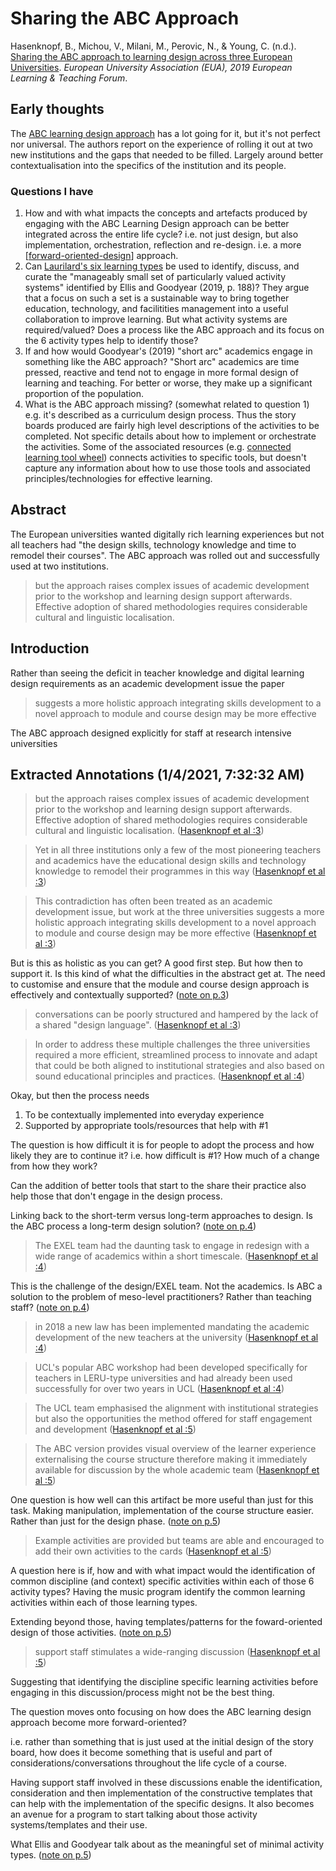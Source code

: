 # Sharing the ABC Approach

Hasenknopf, B., Michou, V., Milani, M., Perovic, N., & Young, C. (n.d.). [Sharing the ABC approach to learning design across three European Universities](https://eua.eu/downloads/content/2019.39_hasenknopf_michou_milani_perovic_young.pdf). *European University Association (EUA), 2019 European Learning & Teaching Forum*.

## Early thoughts

The [ABC learning design approach](https://abc-ld.org/) has a lot going for it, but it's not perfect nor universal. The authors report on the experience of rolling it out at two new institutions and the gaps that needed to be filled. Largely around better contextualisation into the specifics of the institution and its people.

### Questions I have 

1. How and with what impacts the concepts and artefacts produced by engaging with the ABC Learning Design approach can be better integrated across the entire life cycle? i.e. not just design, but also implementation, orchestration, reflection and re-design. i.e. a more [[forward-oriented-design]] approach. 
2. Can [Laurilard's six learning types](https://abc-ld.org/6-learning-types/) be used to identify, discuss, and curate the "manageably small set of particularly valued activity systems" identified by Ellis and Goodyear (2019, p. 188)? They argue that a focus on such a set is a sustainable way to bring together education, technology, and facilitities management into a useful collaboration to improve learning. But what activity systems are required/valued? Does a process like the ABC approach and its focus on the 6 activity types help to identify those?
3. If and how would Goodyear's (2019) "short arc" academics engage in something like the ABC approach? "Short arc" academics are time pressed, reactive and tend not to engage in more formal design of learning and teaching. For better or worse, they make up a significant proportion of the population.
4. What is the ABC approach missing? (somewhat related to question 1) e.g. it's described as a curriculum design process. Thus the story boards produced are fairly high level descriptions of the activities to be completed. Not specific details about how to implement or orchestrate the activities. Some of the associated resources (e.g. [connected learning tool wheel](https://blogs.ucl.ac.uk/abc-ld/files/2020/07/abc_learning_types_tools_wheel_2020_A1_UCL-connected-learning.pptx)) connects activities to specific tools, but doesn't capture any information about how to use those tools and associated principles/technologies for effective learning.


## Abstract

The European universities wanted digitally rich learning experiences but not all teachers had "the design skills, technology knowledge and time to remodel their courses".  The ABC approach was rolled out and successfully used at two institutions.

> but the approach raises complex issues of academic development prior to the workshop and learning design support afterwards. Effective adoption of shared methodologies requires considerable cultural and linguistic localisation.

## Introduction

Rather than seeing the deficit in teacher knowledge and digital learning design requirements as an academic development issue the paper 

> suggests a more holistic approach integrating skills development to a novel approach to module and course design may be more effective

The ABC approach designed explicitly for staff at research intensive universities

## Extracted Annotations (1/4/2021, 7:32:32 AM)

> but the approach raises complex issues of academic development prior to the workshop and learning design support afterwards. Effective adoption of shared methodologies requires considerable cultural and linguistic localisation. ([Hasenknopf et al :3](zotero://open-pdf/library/items/GWHQ9MQR?page=3))

> Yet in all three institutions only a few of the most pioneering teachers and academics have the educational design skills and technology knowledge to remodel their programmes in this way ([Hasenknopf et al :3](zotero://open-pdf/library/items/GWHQ9MQR?page=3))

> This contradiction has often been treated as an academic development issue, but work at the three universities suggests a more holistic approach integrating skills development to a novel approach to module and course design may be more effective ([Hasenknopf et al :3](zotero://open-pdf/library/items/GWHQ9MQR?page=3))

But is this as holistic as you can get? A good first step. But how then to support it. Is this kind of what the difficulties in the abstract get at. The need to customise and ensure that the module and course design approach is effectively and contextually supported? ([note on p.3](zotero://open-pdf/library/items/GWHQ9MQR?page=3))

> conversations can be poorly structured and hampered by the lack of a shared "design language". ([Hasenknopf et al :3](zotero://open-pdf/library/items/GWHQ9MQR?page=3))

> In order to address these multiple challenges the three universities required a more efficient, streamlined process to innovate and adapt that could be both aligned to institutional strategies and also based on sound educational principles and practices. ([Hasenknopf et al :4](zotero://open-pdf/library/items/GWHQ9MQR?page=4))

Okay, but then the process needs

1. To be contextually implemented into everyday experience
2. Supported by appropriate tools/resources that help with #1

The question is how difficult it is for people to adopt the process and how likely they are to continue it? i.e. how difficult is #1? How much of a change from how they work?

Can the addition of better tools that start to the share their practice also help those that don't engage in the design process.

Linking back to the short-term versus long-term approaches to design. Is the ABC process a long-term design solution? ([note on p.4](zotero://open-pdf/library/items/GWHQ9MQR?page=4))

> The EXEL team had the daunting task to engage in redesign with a wide range of academics within a short timescale. ([Hasenknopf et al :4](zotero://open-pdf/library/items/GWHQ9MQR?page=4))

This is the challenge of the design/EXEL team. Not the academics. Is ABC a solution to the problem of meso-level practitioners? Rather than teaching staff? ([note on p.4](zotero://open-pdf/library/items/GWHQ9MQR?page=4))

> in 2018 a new law has been implemented mandating the academic development of the new teachers at the university ([Hasenknopf et al :4](zotero://open-pdf/library/items/GWHQ9MQR?page=4))

> UCL's popular ABC workshop had been developed specifically for teachers in LERU-type universities and had already been used successfully for over two years in UCL ([Hasenknopf et al :4](zotero://open-pdf/library/items/GWHQ9MQR?page=4))

> The UCL team emphasised the alignment with institutional strategies but also the opportunities the method offered for staff engagement and development ([Hasenknopf et al :5](zotero://open-pdf/library/items/GWHQ9MQR?page=5))

> The ABC version provides visual overview of the learner experience externalising the course structure therefore making it immediately available for discussion by the whole academic team ([Hasenknopf et al :5](zotero://open-pdf/library/items/GWHQ9MQR?page=5))

One question is how well can this artifact be more useful than just for this task. Making manipulation, implementation of the course structure easier. Rather than just for the design phase. ([note on p.5](zotero://open-pdf/library/items/GWHQ9MQR?page=5))

> Example activities are provided but teams are able and encouraged to add their own activities to the cards ([Hasenknopf et al :5](zotero://open-pdf/library/items/GWHQ9MQR?page=5))

A question here is if, how and with what impact would the identification of common discipline (and context) specific activities within each of those 6 activity types? Having the music program identify the common learning activities within each of those learning types.

Extending beyond those, having templates/patterns for the foward-oriented design of those activities. ([note on p.5](zotero://open-pdf/library/items/GWHQ9MQR?page=5))

> support staff stimulates a wide-ranging discussion ([Hasenknopf et al :5](zotero://open-pdf/library/items/GWHQ9MQR?page=5))

Suggesting that identifying the discipline specific learning activities before engaging in this discussion/process might not be the best thing.

The question moves onto focusing on how does the ABC learning design approach become more forward-oriented?

i.e. rather than something that is just used at the initial design of the story board, how does it become something that is useful and part of considerations/conversations throughout the life cycle of a course.

Having support staff involved in these discussions enable the identification, consideration and then implementation of the constructive templates that can help with the implementation of the specific designs. It also becomes an avenue for a program to start talking about those activity systems/templates and their use.

What Ellis and Goodyear talk about as the meaningful set of minimal activity types. ([note on p.5](zotero://open-pdf/library/items/GWHQ9MQR?page=5))

[//begin]: # "Autogenerated link references for markdown compatibility"
[forward-oriented-design]: ../concepts/forward-oriented-design "Forward-oriented design"
[//end]: # "Autogenerated link references"